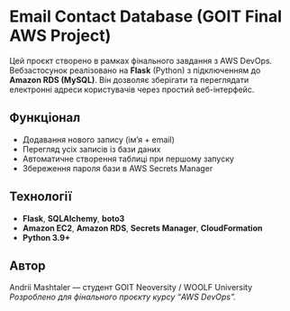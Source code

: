 # Email Contact Database (GOIT Final AWS Project)

Цей проєкт створено в рамках фінального завдання з AWS DevOps. Вебзастосунок
реалізовано на **Flask** (Python) з підключенням до **Amazon RDS (MySQL)**. Він
дозволяє зберігати та переглядати електронні адреси користувачів через простий
веб-інтерфейс.

## Функціонал

- Додавання нового запису (ім’я + email)
- Перегляд усіх записів із бази даних
- Автоматичне створення таблиці при першому запуску
- Збереження пароля бази в AWS Secrets Manager

## Технології

- **Flask**, **SQLAlchemy**, **boto3**
- **Amazon EC2**, **Amazon RDS**, **Secrets Manager**, **CloudFormation**
- **Python 3.9+**

## Автор

Andrii Mashtaler — студент GOIT Neoversity / WOOLF University  
_Розроблено для фінального проєкту курсу “AWS DevOps”._
